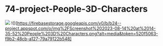# 74-project-People-3D-Characters
![](https://firebasestorage.googleapis.com/v0/b/b24--project.appspot.com/o/img%2FScreenshot%202023-08-14%20at%2014-35-52%20People%203D%20Characters.png?alt=media&token=520f5063-f9b2-48cb-a127-79a79122b548)
!()[https://firebasestorage.googleapis.com/v0/b/b24--project.appspot.com/o/img%2FScreenshot%202023-08-14%20at%2014-35-52%20People%203D%20Characters.png?alt=media&token=520f5063-f9b2-48cb-a127-79a79122b548]
